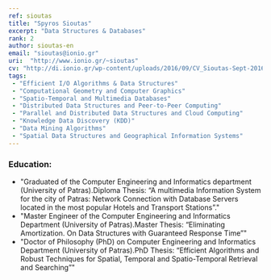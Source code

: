 ```yaml
---
ref: sioutas
title: "Spyros Sioutas"
excerpt: "Data Structures & Databases"
rank: 2
author: sioutas-en
email: "sioutas@ionio.gr"
uri:  "http://www.ionio.gr/~sioutas"
cv: "http://di.ionio.gr/wp-content/uploads/2016/09/CV_Sioutas-Sept-2016-GR.pdf"
tags:
 - "Efficient I/O Algorithms & Data Structures"
 - "Computational Geometry and Computer Graphics"
 - "Spatio-Temporal and Multimedia Databases"
 - "Distributed Data Structures and Peer-to-Peer Computing"
 - "Parallel and Distributed Data Structures and Cloud Computing"
 - "Knowledge Data Discovery (KDD)"
 - "Data Mining Algorithms"
 - "Spatial Data Structures and Geographical Information Systems"
---
```


### Education:
  - "Graduated of the Computer Engineering and Informatics department (University of Patras).Diploma Thesis: “A multimedia Information System for the city of Patras: Network Connection with Database Servers located in the most popular Hotels and Transport Stations”."
  - "Master Engineer of the Computer Engineering and Informatics Department (University of Patras).Master Thesis: “Eliminating Amortization. On Data Structures with Guaranteed Response Time”"
  - "Doctor of Philosophy (PhD) on Computer Engineering and Informatics Department (University of Patras).PhD Thesis: “Efficient Algorithms and Robust Techniques for Spatial, Temporal and Spatio-Temporal Retrieval and Searching”"  
